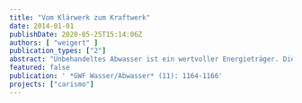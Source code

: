 ```yaml
---
title: "Vom Klärwerk zum Kraftwerk"
date: 2014-01-01
publishDate: 2020-05-25T15:14:06Z
authors: [ "weigert" ]
publication_types: ["2"]
abstract: "Unbehandeltes Abwasser ist ein wertvoller Energieträger. Die hier enthaltenen organischen Stoffe haben so viel chemische Energie, dass sich damit die bisher in der Abwasserbehandlung benötigte Energiemenge komplett kompensieren und sogar noch ein Energieübersch uss erzeugen ließe. Wissenschaftler vom Kompetenzzentrum Wasser Berlin (KWB) haben einen neuen Prozess der Abwasserbehandlung entwickelt und im Pilotmaßstab getestet, um das erhebliche Energiepotenzial im Abwasser besser auszuschöpfen. Das Forschungsprojekt CARISMO (\"CARbon IS MOney\") hat eine Expertenjury für den Deutschen Nachhaltigkeitspreis nominiert."
featured: false
publication: ' *GWF Wasser/Abwasser* (11): 1164-1166'
projects: ["carismo"]
---
```


